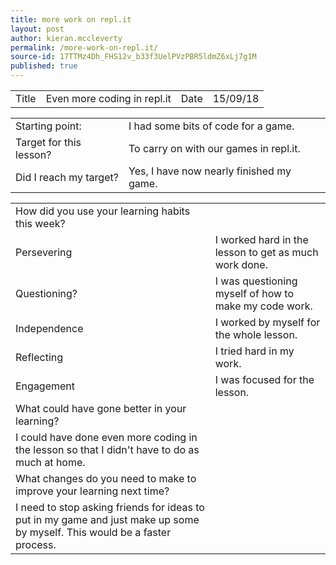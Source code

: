 ```yaml
---
title: more work on repl.it
layout: post
author: kieran.mccleverty
permalink: /more-work-on-repl.it/
source-id: 17TTMz4Dh_FHS12v_b33f3UelPVzPBR5ldmZ6xLj7g1M
published: true
---
```

<table>
  <tr>
    <td>Title</td>
    <td>Even more coding in repl.it</td>
    <td>Date</td>
    <td>15/09/18</td>
  </tr>
</table>


<table>
  <tr>
    <td>Starting point:</td>
    <td>I had some bits of code for a game.</td>
  </tr>
  <tr>
    <td>Target for this lesson?</td>
    <td>To carry on with our games in repl.it.</td>
  </tr>
  <tr>
    <td>Did I reach my target? </td>
    <td>Yes, I have now nearly finished my game.</td>
  </tr>
</table>


<table>
  <tr>
    <td>How did you use your learning habits this week?</td>
    <td></td>
  </tr>
  <tr>
    <td>Persevering</td>
    <td>I worked hard in the lesson to get as much work done.</td>
  </tr>
  <tr>
    <td>Questioning?</td>
    <td>I was questioning myself of how to make my code work.</td>
  </tr>
  <tr>
    <td>Independence</td>
    <td>I worked by myself for the whole lesson.</td>
  </tr>
  <tr>
    <td>Reflecting</td>
    <td>I tried hard in my work.</td>
  </tr>
  <tr>
    <td>Engagement</td>
    <td>I was focused for the lesson.</td>
  </tr>
  <tr>
    <td>What could have gone better in your learning?</td>
    <td></td>
  </tr>
  <tr>
    <td>I could have done even more coding in the lesson so that I didn't have to do as much at home.</td>
    <td></td>
  </tr>
  <tr>
    <td>What changes do you need to make to improve your learning next time?</td>
    <td></td>
  </tr>
  <tr>
    <td>I need to stop asking friends for ideas to put in my game and just make up some by myself. This would be a faster process.</td>
    <td></td>
  </tr>
</table>


